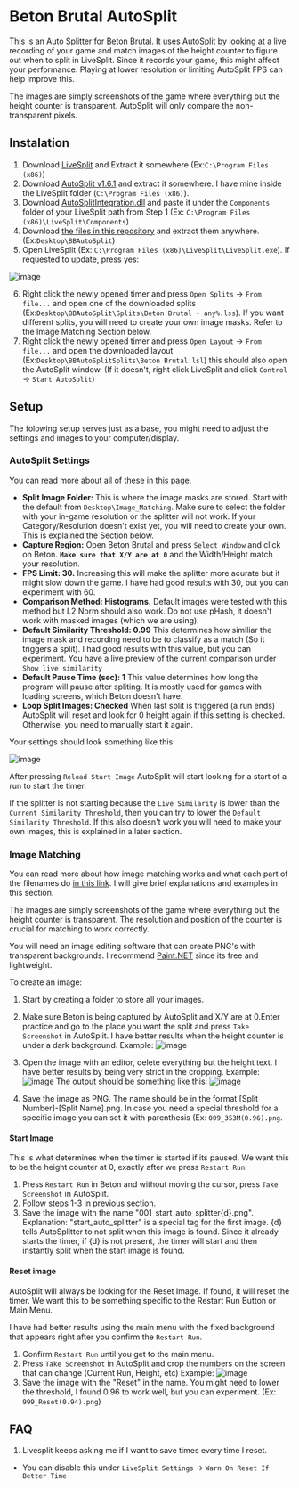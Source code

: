 # Beton Brutal AutoSplit

This is an Auto Splitter for [Beton Brutal](https://store.steampowered.com/app/2330500/BETON_BRUTAL/). It uses AutoSplit by looking at a live recording of your game and match images of the height counter to figure out when to split in LiveSplit.
Since it records your game, this might affect your performance. Playing at lower resolution or limiting AutoSplit FPS can help improve this.

The images are simply screenshots of the game where everything but the height counter is transparent. AutoSplit will only compare the non-transparent pixels.

## Instalation
1. Download [LiveSplit](https://livesplit.org/downloads/) and Extract it somewhere (Ex:`C:\Program Files (x86)`)
2. Download [AutoSplit v1.6.1](https://github.com/Toufool/AutoSplit/releases/tag/v1.6.1) and extract it somewhere. I have mine inside the LiveSplit folder (`C:\Program Files (x86)`).
3. Download [AutoSplitIntegration.dll](https://github.com/Toufool/LiveSplit.AutoSplitIntegration/blob/main/update/Components/LiveSplit.AutoSplitIntegration.dll?raw=true) and paste it under the `Components` folder of your LiveSplit path from Step 1 (Ex: `C:\Program Files (x86)\LiveSplit\Components`)
4. Download [the files in this repository](https://github.com/CubeSkyy/BBAutoSplit/releases) and extract them anywhere. (Ex:`Desktop\BBAutoSplit`)
5. Open LiveSplit (Ex: `C:\Program Files (x86)\LiveSplit\LiveSplit.exe`). If requested to update, press yes:

![image](https://user-images.githubusercontent.com/16226383/233750323-6d52137f-8d18-4c35-ba2b-5ca313bec56e.png)

6. Right click the newly opened timer and press `Open Splits` -> `From file...` and open one of the downloaded splits (Ex:`Desktop\BBAutoSplit\Splits\Beton Brutal - any%.lss`). If you want different splits, you will need to create your own image masks. Refer to the Image Matching Section below.
6. Right click the newly opened timer and press `Open Layout` -> `From file...` and open the downloaded layout (Ex:`Desktop\BBAutoSplitSplits\Beton Brutal.lsl`) this should also open the AutoSplit window. (If it doesn't, right click LiveSplit and click `Control` -> `Start AutoSplit`)

## Setup
The folowing setup serves just as a base, you might need to adjust the settings and images to your computer/display.

### AutoSplit Settings

You can read more about all of these [in this page](https://github.com/Toufool/AutoSplit#split-image-folder).
- **Split Image Folder:** This is where the image masks are stored. Start with the default from `Desktop\Image_Matching`. Make sure to select the folder with your in-game resolution or the splitter will not work. If your Category/Resolution doesn't exist yet, you will need to create your own. This is explained the Section below.
- **Capture Region:** Open Beton Brutal and press `Select Window` and click on Beton. **`Make sure that X/Y are at 0`** and the Width/Height match your resolution.
- **FPS Limit: 30.** Increasing this will make the splitter more acurate but it might slow down the game. I have had good results with 30, but you can experiment with 60.
- **Comparison Method: Histograms.** Default images were tested with this method but L2 Norm should also work. Do not use pHash, it doesn't work with masked images (which we are using).
- **Default Similarity Threshold: 0.99** This determines how similiar the image mask and recording need to be to classify as a match (So it triggers a split). I had good results with this value, but you can experiment. You have a live preview of the current comparison under `Show live similarity`
- **Default Pause Time (sec): 1** This value determines how long the program will pause after spliting. It is mostly used for games with loading screens, which Beton doesn't have.
- **Loop Split Images: Checked** When last split is triggered (a run ends) AutoSplit will reset and look for 0 height again if this setting is checked. Otherwise, you need to manually start it again.

Your settings should look something like this:

![image](https://user-images.githubusercontent.com/16226383/233752679-863008e6-20bb-468a-851a-a4a66eb3e918.png)

After pressing `Reload Start Image` AutoSplit will start looking for a start of a run to start the timer. 

If the splitter is not starting because the `Live Similarity` is lower than the `Current Similarity Threshold`, then you can try to lower the `Default Similarity Threshold`. If this also doesn't work you will need to make your own images, this is explained in a later section.

### Image Matching

You can read more about how image matching works and what each part of the filenames do [in this link](https://github.com/Toufool/AutoSplit#custom-split-image-settings). I will give brief explanations and examples in this section.

The images are simply screenshots of the game where everything but the height counter is transparent. The resolution and position of the counter is crucial for matching to work correctly.

You will need an image editing software that can create PNG's with transparent backgrounds. I recommend [Paint.NET](https://www.getpaint.net/) since its free and lightweight.


To create an image:

1. Start by creating a folder to store all your images.
2. Make sure Beton is being captured by AutoSplit and X/Y are at 0.Enter practice and go to the place you want the split and press `Take Screenshot` in AutoSplit. I have better results when the height counter is under a dark background.
Example:
![image](https://user-images.githubusercontent.com/16226383/233753780-9c8dbc5a-54b0-473a-b840-ad1d70ab26c6.png)

2. Open the image with an editor, delete everything but the height text. I have better results by being very strict in the cropping.
Example:
![image](https://user-images.githubusercontent.com/16226383/233753909-00618c1c-8ce0-4fff-89dd-e176de9cad17.png)
The output should be something like this:
![image](https://user-images.githubusercontent.com/16226383/233753917-bf994f54-10c6-4963-885b-9d9003bbc449.png)

3. Save the image as PNG. The name should be in the format [Split Number]-[Split Name].png. In case you need a special threshold for a specific image you can set it with parenthesis (Ex: `009_353M(0.96).png`.

#### Start Image

This is what determines when the timer is started if its paused. We want this to be the height counter at 0, exactly after we press `Restart Run`.

1. Press `Restart Run` in Beton and without moving the cursor, press `Take Screenshot` in AutoSplit. 
2. Follow steps 1-3 in previous section.
3. Save the image with the name "001_start_auto_splitter{d}.png". Explanation: "start_auto_splitter" is a special tag for the first image. {d} tells AutoSplitter to not split when this image is found. Since it already starts the timer, if {d} is not present, the timer will start and then instantly split when the start image is found.

#### Reset image

AutoSplit will always be looking for the Reset Image. If found, it will reset the timer. We want this to be something specific to the Restart Run Button or Main Menu.

I have had better results using the main menu with the fixed background that appears right after you confirm the `Restart Run`.
1. Confirm `Restart Run` until you get to the main menu.
2. Press `Take Screenshot` in AutoSplit and crop the numbers on the screen that can change (Current Run, Height, etc)
Example:
![image](https://user-images.githubusercontent.com/16226383/233755457-e4d27dd0-a636-4f50-81e5-da85d77942c5.png)
3. Save the image with the "Reset" in the name. You might need to lower the threshold, I found 0.96 to work well, but you can experiment. (Ex: `999_Reset(0.94).png`)


## FAQ

1. Livesplit keeps asking me if I want to save times every time I reset.

- You can disable this under `LiveSplit Settings` -> `Warn On Reset If Better Time`


